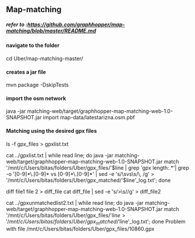 ## Map-matching
##### refer to :https://github.com/graphhopper/map-matching/blob/master/README.md
#### navigate to the folder
cd Uber/map-matching-master/
#### creates a jar file
mvn package -DskipTests
#### import the osm network
java -jar matching-web/target/graphhopper-map-matching-web-1.0-SNAPSHOT.jar import map-data/latestarizna.osm.pbf 
#### Matching using the desired gpx files
ls -f gpx_files > gpxlist.txt

cat ../gpxlist.txt | while read line; do java -jar matching-web/target/graphhopper-map-matching-web-1.0-SNAPSHOT.jar match '/mnt/c/Users/bitas/folders/Uber/gpx_files/'$line | grep 'gpx length:.*'| grep -o '[0-9]*\.[0-9]* vs [0-9]*\.[0-9]*' | sed -e 's/\svs\s/\, /g' > '/mnt/c/Users/bitas/folders/Uber/gpx_matched/'$line'_log.txt'; done


diff file1 file 2 > diff_file
cat diff_file | sed -e 's/\>\s//g' > diff_file2

cat ../gpxunmatchedlist2.txt | while read line; do java -jar matching-web/target/graphhopper-map-matching-web-1.0-SNAPSHOT.jar match '/mnt/c/Users/bitas/folders/Uber/gpx_files/'$line > '/mnt/c/Users/bitas/folders/Uber/gpx_matched/'$line'_log.txt'; done
Problem with file /mnt/c/Users/bitas/folders/Uber/gpx_files/10860.gpx
